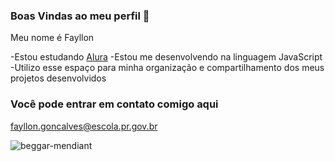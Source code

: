 ### Boas Vindas ao meu perfil 🤙

Meu nome é Fayllon

-Estou estudando [Alura](https://www.alura.com.br)
-Estou me desenvolvendo na linguagem JavaScript
-Utilizo esse espaço para minha organização e compartilhamento dos meus projetos desenvolvidos

### Você pode entrar em contato comigo aqui 

fayllon.goncalves@escola.pr.gov.br


![beggar-mendiant](https://github.com/user-attachments/assets/0e8841fb-b049-4346-b816-b80046b6cad5)

